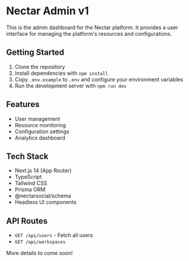 # Nectar Admin v1

This is the admin dashboard for the Nectar platform. It provides a user interface for managing the platform's resources and configurations.

## Getting Started

1. Clone the repository
2. Install dependencies with `npm install`
3. Copy `.env.example` to `.env` and configure your environment variables
4. Run the development server with `npm run dev`

## Features

- User management
- Resource monitoring
- Configuration settings
- Analytics dashboard

## Tech Stack

- Next.js 14 (App Router)
- TypeScript
- Tailwind CSS
- Prisma ORM
- @nectarsocial/schema
- Headless UI components

## API Routes

- `GET /api/users` - Fetch all users
- `GET /api/workspaces`

More details to come soon!
